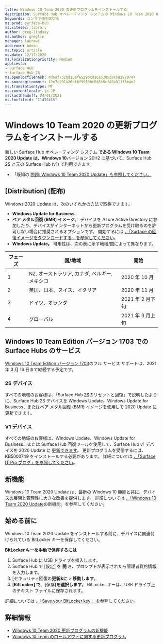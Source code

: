 ```yaml
---
title: Windows 10 Team 2020 の更新プログラムをインストールする
description: Surface Hub オペレーティング システムの Windows 10 Team 2020 Update の最新の更新プログラムを取得します。
keywords: コンマで値を区切る
ms.prod: surface-hub
ms.sitesec: library
author: greg-lindsay
ms.author: greglin
manager: laurawi
audience: Admin
ms.topic: article
ms.date: 12/17/2020
ms.localizationpriority: Medium
appliesto:
- Surface Hub
- Surface Hub 2S
ms.openlocfilehash: 4d68f751bd15ef6529bcd16a6305d8c682970747
ms.sourcegitcommit: f9e7c091a26df0f99500c0d8b6cf40a81133e4e2
ms.translationtype: MT
ms.contentlocale: ja-JP
ms.lasthandoff: 04/01/2021
ms.locfileid: "11470415"
---
```

# <a name="install-windows-10-team-2020-update"></a>Windows 10 Team 2020 の更新プログラムをインストールする 

新しい Surface Hub オペレーティング システム **である Windows 10 Team 2020 Update は、Windows 10**バージョン 20H2 に基づいて、Surface Hub 2S と元の Surface Hub (v1) で利用できます。 

- 「既知の [問題: Windows 10 Team 2020 Update」も参照してください。](surface-hub-2020-team-update-known-issues.md)

## <a name="distribution"></a>[Distribution] (配布)

Windows 2020 Update は、次のいずれかの方法で取得できます。

- **Windows Update for Business**.
- **ベア メタル回復 (BMR) イメージ**。 デバイスを Azure Active Directory に参加したり、デバイスがインターネットから更新プログラムを受け取るのを許可しない場合に推奨されるオプションです。 開始するには [、「Surface の回復イメージをダウンロードする」を参照してください](https://support.microsoft.com/surfacerecoveryimage)。
- **Windows Update。** 可用性は、次の表に示す地域/国によって異なります。

| フェーズ | 国/地域                         | 開始          |
| ----- | -------------------------------------- | ----------------- |
| 1     | NZ, オーストラリア, カナダ, ベルギー, メキシコ | 2020 年 10 月  |
| 2     | 英国、日本、スイス、イタリア          | 2020 年 11 月 |
| 3     | ドイツ、オランダ                   | 2021 年 2 月下旬 |
| 4     | グローバル                                 | 2021 年 3 月上旬 |

## <a name="servicing-surface-hubs-with-windows-10-team-edition-version-1703"></a>Windows 10 Team Edition バージョン 1703 での Surface Hubs のサービス 

[Windows 10 Team Edition バージョン 1703](https://support.microsoft.com/topic/november-12-2019-kb4525245-os-build-15063-2172-dfc81b85-11a6-54ef-4370-11408193419f)のフル サービス サポートは、2021 年 3 月 16 日まで継続する予定です。

### <a name="2s-devices"></a>2S デバイス 

すべての地域のお客様は、「Surface Hub [2S](surface-hub-2s-recover-reset.md)のリセットと回復」で説明したように、Surface Hub 2S デバイスを Windows Update、Windows Update for Business、またはベア メタル回復 (BMR) イメージを使用して 2020 Update に更新できます。

### <a name="v1-devices"></a>V1 デバイス 

すべての地域のお客様は、Windows Update、Windows Update for Business、または Surface Hub 回復ツールを使用して、Surface Hub v1 デバイスを 2020 Update に [更新できます](surface-hub-recovery-tool.md)。 更新プログラムを受信するには、KB5000749 をインストールする必要があります。 詳細については [、「Surface IT Pro ブログ」を参照してください](https://techcommunity.microsoft.com/t5/surface-it-pro-blog/surface-hub-windows-10-team-2020-update-hub-v1-status/ba-p/2118371)。
 
## <a name="whats-new"></a>新機能

Windows 10 Team 2020 Update は、最新の Windows 10 機能と共に、デバイスの展開と管理性に大きな改善を提供します。 詳細については [、「Windows 10 Team 2020 Update](surface-hub-2020-update-whats-new.md)の新機能」を参照してください。
 
## <a name="before-you-begin"></a>始める前に

Windows 10 Team 2020 Update をインストールする前に、デバイスに関連付けられている BitLocker キーを保存してください。 

**BitLocker キーを手動で保存するには**

1. Surface Hub に USB ドライブを挿入します。
2. Surface Hub で [設定] を **開** き、プロンプトが表示されたら管理者資格情報を入力します。
3. [セキュリティ回復の**更新&に**  >  **移動します**。
4. **[BitLocker] で**、[保存]**を選択します**。 BitLocker キーは、USB ドライブ上のテキスト ファイルに保存されます。

詳細については [、「Save your BitLocker key 」を参照してください](save-bitlocker-key-surface-hub.md)。

## <a name="learn-more"></a>詳細情報

- [Windows 10 Team 2020 更新プログラムの新機能](surface-hub-2020-update-whats-new.md)
- [Windows 10 Team のロールアウトに関する更新プログラム](https://techcommunity.microsoft.com/t5/surface-it-pro-blog/surface-hub-windows-10-team-2020-update-february-status/ba-p/2118369)

